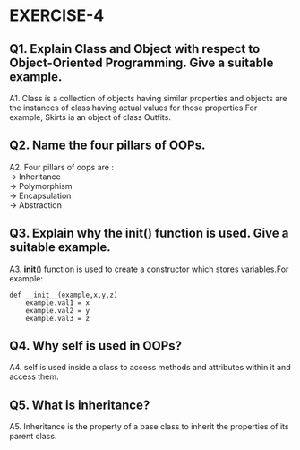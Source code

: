 # EXERCISE-4
## Q1. Explain Class and Object with respect to Object-Oriented Programming. Give a suitable example.

A1. Class is a collection of objects having similar properties and objects are the instances of class having actual values for those properties.For example, Skirts ia an object of class Outfits.  


## Q2. Name the four pillars of OOPs.

A2. Four pillars of oops are :<br>
    -> Inheritance<br>
    -> Polymorphism <br>
    -> Encapsulation <br>
    -> Abstraction

## Q3. Explain why the __init__() function is used. Give a suitable example.

A3. __init__() function is used to create a constructor which stores variables.For example:

    def __init__(example,x,y,z)
        example.val1 = x
        example.val2 = y
        example.val3 = z

## Q4. Why self is used in OOPs?

A4. self is used inside a class to access methods and attributes within it and access them.

## Q5. What is inheritance? 

A5. Inheritance is the property of a base class to inherit the properties of its parent class. 